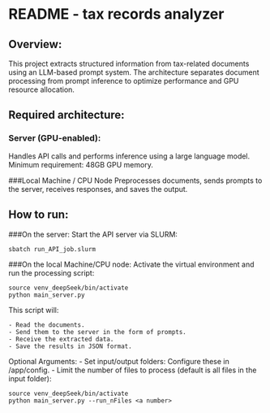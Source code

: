 # README - tax records analyzer 


## Overview:
This project extracts structured information from tax-related documents using an LLM-based prompt system. 
The architecture separates document processing from prompt inference to optimize performance and GPU resource allocation.

## Required architecture: 

### Server (GPU-enabled):
Handles API calls and performs inference using a large language model.
Minimum requirement: 48GB GPU memory.

###Local Machine / CPU Node
Preprocesses documents, sends prompts to the server, receives responses, and saves the output.

## How to run: 

###On the server: 
Start the API server via SLURM:
```cypher
sbatch run_API_job.slurm
```

###On the local Machine/CPU node:
Activate the virtual environment and run the processing script:
```cypher
source venv_deepSeek/bin/activate
python main_server.py 
```
This script will:

	- Read the documents.
	- Send them to the server in the form of prompts.
	- Receive the extracted data.
	- Save the results in JSON format.

Optional Arguments:
	- Set input/output folders: Configure these in /app/config.
	- Limit the number of files to process (default is all files in the input folder):
```cypher
source venv_deepSeek/bin/activate
python main_server.py --run_nFiles <a number> 
```




